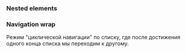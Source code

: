 <!-- example(dropdown-overview) -->

### Nested elements

<!-- example(dropdown-nested) -->

### Navigation wrap

Режим "циклической навигации" по списку,
где после достижения одного конца списка мы переходим к другому.

<!-- example(dropdown-navigation-wrap) -->
